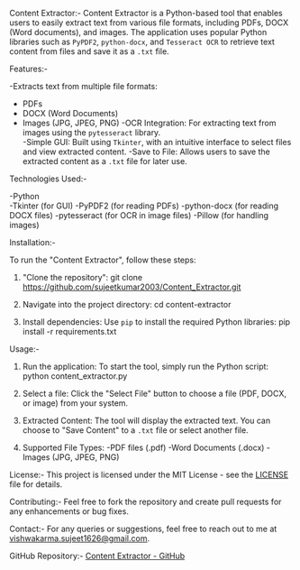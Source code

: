 Content Extractor:-
Content Extractor is a Python-based tool that enables users to easily extract text from various file formats, including PDFs, DOCX (Word documents), and images. The application uses popular Python libraries such as `PyPDF2`, `python-docx`, and `Tesseract OCR` to retrieve text content from files and save it as a `.txt` file.

Features:-

-Extracts text from multiple file formats:
  - PDFs
  - DOCX (Word Documents)
  - Images (JPG, JPEG, PNG)
-OCR Integration: For extracting text from images using the `pytesseract` library.  
-Simple GUI: Built using `Tkinter`, with an intuitive interface to select files and view extracted content.
-Save to File: Allows users to save the extracted content as a `.txt` file for later use.

Technologies Used:-

-Python  
-Tkinter (for GUI)
-PyPDF2 (for reading PDFs)
-python-docx (for reading DOCX files)
-pytesseract (for OCR in image files)
-Pillow (for handling images)

Installation:-

To run the "Content Extractor", follow these steps:

1. "Clone the repository":
    git clone https://github.com/sujeetkumar2003/Content_Extractor.git
    
2. Navigate into the project directory:
    cd content-extractor

3. Install dependencies:
    Use `pip` to install the required Python libraries: pip install -r requirements.txt

Usage:-

1. Run the application:
    To start the tool, simply run the Python script: python content_extractor.py

2. Select a file:
    Click the "Select File" button to choose a file (PDF, DOCX, or image) from your system.

3. Extracted Content:
    The tool will display the extracted text. You can choose to "Save Content" to a `.txt` file or select another file.

4. Supported File Types:
    -PDF files (.pdf)
    -Word Documents (.docx)
    -Images (JPG, JPEG, PNG)

License:- This project is licensed under the MIT License - see the [LICENSE](LICENSE) file for details.

Contributing:- Feel free to fork the repository and create pull requests for any enhancements or bug fixes.

Contact:- For any queries or suggestions, feel free to reach out to me at vishwakarma.sujeet1626@gmail.com.

GitHub Repository:- [Content Extractor - GitHub](https://github.com/sujeetkumar2003/Content_Extractor.git)